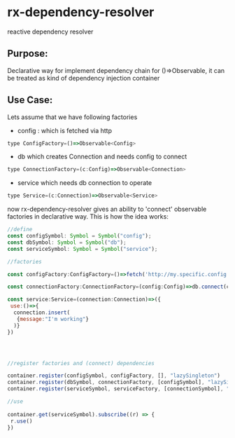 # rx-dependency-resolver
reactive dependency resolver

## Purpose:
 
 Declarative way for implement dependency chain for ()=>Observable, it can be treated as kind of dependency injection container
 
 ## Use Case:

Lets assume that we have following factories 
+ config : which is fetched via http 

```javascript
type ConfigFactory=()=>Observable<Config>
```


+ db which creates Connection and needs config to connect


```javascript
type ConnectionFactory=(c:Config)=>Observable<Connection>
```

+ service which needs db connection  to operate

```javascript 
type Service=(c:Connection)=>Observable<Service>
```


now rx-dependency-resolver gives an ability to 'connect' observable factories in declarative way. This is how the idea works:
 
```javascript
//define 
const configSymbol: Symbol = Symbol("config");
const dbSymbol: Symbol = Symbol("db");
const serviceSymbol: Symbol = Symbol("service");

//factories

const configFactory:ConfigFactory=()=>fetch('http://my.specific.config.com')

const connectionFactory:ConnectionFactory=(config:Config)=>db.connect(config)

const service:Service=(connection:Connection)=>({
 use:()=>{
  connection.insert(
   {message:"I'm working"}
  )}
})




//register factories and (connect) dependencies

container.register(configSymbol, configFactory, [], "lazySingleton")
container.register(dbSymbol, connectionFactory, [configSymbol], "lazySingleton")
container.register(serviceSymbol, serviceFactory, [connectionSymbol], "lazySingleton")

//use 
  
container.get(serviceSymbol).subscribe((r) => {
 r.use()         
})
```
